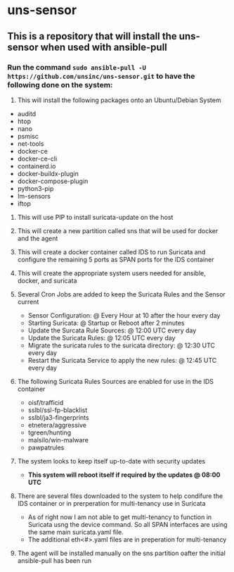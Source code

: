 # uns-sensor
 
## This is a repository that will install the uns-sensor when used with ansible-pull

### Run the command ```sudo ansible-pull -U https://github.com/unsinc/uns-sensor.git``` to have the following done on the system:

1.  This will install the following packages onto an Ubuntu/Debian System
  - auditd
  - htop
  - nano
  - psmisc
  - net-tools
  - docker-ce
  - docker-ce-cli
  - containerd.io
  - docker-buildx-plugin
  - docker-compose-plugin
  - python3-pip
  - lm-sensors
  - iftop

1.  This will use PIP to install suricata-update on the host
1.  This will create a new partition called sns that will be used for docker and the agent
1.  This will create a docker container called IDS to run Suricata and configure the remaining 5 ports as SPAN ports for the IDS container
1.  This will create the appropriate system users needed for ansible, docker, and suricata
1.  Several Cron Jobs are added to keep the Suricata Rules and the Sensor current
	-  Sensor Configuration: @ Every Hour at 10 after the hour every day
	-  Starting Suricata: @ Startup or Reboot after 2 minutes
	-  Update the Surcata Rule Sources: @ 12:00 UTC every day   
	-  Update the Suricata Rules: @ 12:05 UTC every day
	-  Migrate the suricata rules to the suricata directory: @ 12:30 UTC every day
	-  Restart the Suricata Service to apply the new rules: @ 12:45 UTC every day

1.  The following Suricata Rules Sources are enabled for use in the IDS container
	- oisf/trafficid
    - sslbl/ssl-fp-blacklist
    - sslbl/ja3-fingerprints
    - etnetera/aggressive
    - tgreen/hunting
    - malsilo/win-malware
	- pawpatrules    

1.  The system looks to keep itself up-to-date with security updates
	-  **This system will reboot itself if required by the updates @ 08:00 UTC**
1.  There are several files downloaded to the system to help condifure the IDS container or in prerperation for multi-tenancy use in Suricata
	- As of right now I am not able to get multi-tenancy to function in Suricata usng the device command.  So all SPAN interfaces are using the same main suricata.yaml file. 
	- The additional eth<#>.yaml files are in preperation for multi-tenancy
1.  The agent will be installed manually on the sns partition oafter the initial ansible-pull has been run
